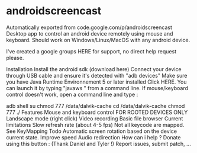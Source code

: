 # androidscreencast
Automatically exported from code.google.com/p/androidscreencast
Desktop app to control an android device remotely using mouse and keyboard. Should work on Windows/Linux/MacOS with any android device.

I've created a google groups HERE for support, no direct help request please.

Installation
Install the android sdk (download here)
Connect your device through USB cable and ensure it's detected with "adb devices"
Make sure you have Java Runtime Environnement 5 or later installed
Click HERE. You can launch it by typing "javaws <jnlp file>" from a command line.
If mouse/keyboard control doesn't work, open a command line and type :

adb shell
su
chmod 777 /data/dalvik-cache
cd /data/dalvik-cache
chmod 777 ./
Features
Mouse and keyboard control FOR ROOTED DEVICES ONLY
Landscape mode (right click)
Video recording
Basic file browser
Current limitations
Slow refresh rate (about 4-5 fps)
Not all keycode are mapped. See KeyMapping
Todo
Automatic screen rotation based on the device current state.
Improve speed
Audio redirection
How can i help ?
Donate using this button :  (Thank Daniel and Tyler !)
Report issues, submit patch, ...
